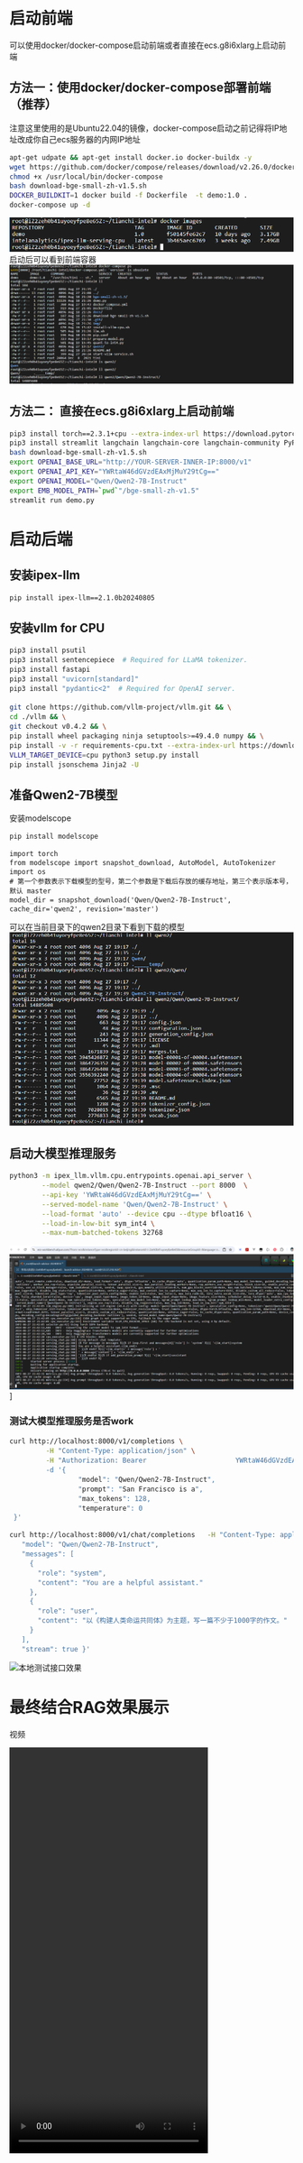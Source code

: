 # 启动前端

可以使用docker/docker-compose启动前端或者直接在ecs.g8i6xlarg上启动前端
## 方法一：使用docker/docker-compose部署前端（推荐）
注意这里使用的是Ubuntu22.04的镜像，docker-compose启动之前记得将IP地址改成你自己ecs服务器的内网IP地址
```bash
apt-get udpate && apt-get install docker.io docker-buildx -y
wget https://github.com/docker/compose/releases/download/v2.26.0/docker-compose-linux-x86_64 -O /usr/local/bin/docker-compose
chmod +x /usr/local/bin/docker-compose
bash download-bge-small-zh-v1.5.sh
DOCKER_BUILDKIT=1 docker build -f Dockerfile  -t demo:1.0 .
docker-compose up -d
```
![docker_images](img/docker_images.png)
启动后可以看到前端容器
![前端容器](img/demo-fe-docker.png)

## 方法二： 直接在ecs.g8i6xlarg上启动前端
```bash
pip3 install torch==2.3.1+cpu --extra-index-url https://download.pytorch.org/whl/cpu
pip3 install streamlit langchain langchain-core langchain-community PyPDF2 langchain-experimental faiss-cpu python-docx sentence-transformers openai
bash download-bge-small-zh-v1.5.sh
export OPENAI_BASE_URL="http://YOUR-SERVER-INNER-IP:8000/v1"
export OPENAI_API_KEY="YWRtaW46dGVzdEAxMjMuY29tCg=="
export OPENAI_MODEL="Qwen/Qwen2-7B-Instruct"
export EMB_MODEL_PATH=`pwd`"/bge-small-zh-v1.5"
streamlit run demo.py
```


# 启动后端

## 安装ipex-llm
```bash
pip install ipex-llm==2.1.0b20240805
```

## 安装vllm for CPU
```bash
pip3 install psutil
pip3 install sentencepiece  # Required for LLaMA tokenizer.
pip3 install fastapi
pip3 install "uvicorn[standard]"
pip3 install "pydantic<2"  # Required for OpenAI server.

git clone https://github.com/vllm-project/vllm.git && \
cd ./vllm && \
git checkout v0.4.2 && \
pip install wheel packaging ninja setuptools>=49.4.0 numpy && \
pip install -v -r requirements-cpu.txt --extra-index-url https://download.pytorch.org/whl/cpu && \
VLLM_TARGET_DEVICE=cpu python3 setup.py install
pip install jsonschema Jinja2 -U
```

## 准备Qwen2-7B模型
安装modelscope
```bash
pip install modelscope
```

```ipython
import torch
from modelscope import snapshot_download, AutoModel, AutoTokenizer
import os
# 第一个参数表示下载模型的型号，第二个参数是下载后存放的缓存地址，第三个表示版本号，默认 master
model_dir = snapshot_download('Qwen/Qwen2-7B-Instruct', cache_dir='qwen2', revision='master')
```
可以在当前目录下的qwen2目录下看到下载的模型
![模型权重](img/qwen2-7b.png)

## 启动大模型推理服务
```bash
python3 -m ipex_llm.vllm.cpu.entrypoints.openai.api_server \
        --model qwen2/Qwen/Qwen2-7B-Instruct --port 8000  \
        --api-key 'YWRtaW46dGVzdEAxMjMuY29tCg==' \
        --served-model-name 'Qwen/Qwen2-7B-Instruct' \
        --load-format 'auto' --device cpu --dtype bfloat16 \
        --load-in-low-bit sym_int4 \
        --max-num-batched-tokens 32768
```
![大模型推理服务](img/vllm_server.png)]

### 测试大模型推理服务是否work
```bash
curl http://localhost:8000/v1/completions \
         -H "Content-Type: application/json" \
         -H "Authorization: Bearer                      YWRtaW46dGVzdEAxMjMuY29tCg== \
         -d '{
                 "model": "Qwen/Qwen2-7B-Instruct",
                 "prompt": "San Francisco is a",
                 "max_tokens": 128,
                 "temperature": 0
 }'
 ```

 ```bash
 curl http://localhost:8000/v1/chat/completions   -H "Content-Type: application/json"   -H "Authorization: Bearer YWRtaW46dGVzdEAxMjMuY29tCg=="   -d '{
    "model": "Qwen/Qwen2-7B-Instruct",
    "messages": [
      {
        "role": "system",
        "content": "You are a helpful assistant."
      },
      {
        "role": "user",
        "content": "以《构建人类命运共同体》为主题，写一篇不少于1000字的作文。"
      }
    ],
    "stream": true }'
```
![本地测试接口效果](img/curl-demo.gif)

# 最终结合RAG效果展示

视频
<!-- <video src="img/demo.mp4" controls="controls" style="max-width: 730px;">
</video>

<video width="320" height="240" controls>
  <source src="img/demo.mp4" type="video/mp4">
</video> -->

<video src="https://github.com/zengqingfu1442/tianchi-intel/blob/main/img/demo.mp4" width="352" height="720"></video>